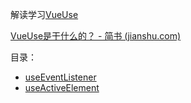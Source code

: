 解读学习[VueUse](https://vueuse.org/)

[VueUse是干什么的？ - 简书 (jianshu.com)](https://www.jianshu.com/p/1186d062c07b)

目录：  
- [useEventListener](https://github.com/zyascend/read-vueuse/blob/main/useEventListener.md)
- [useActiveElement](https://github.com/zyascend/read-vueuse/blob/main/useActiveElement.md)

